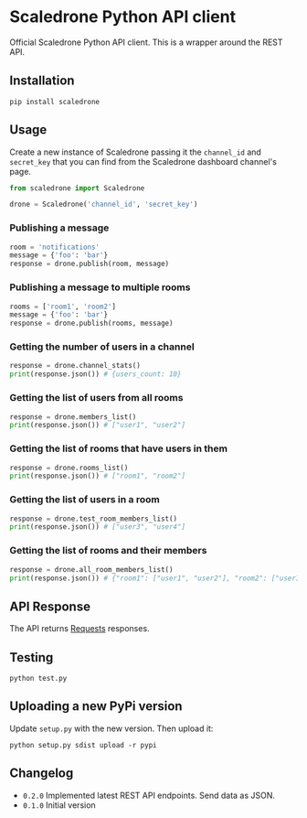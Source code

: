# Scaledrone Python API client

Official Scaledrone Python API client. This is a wrapper around the REST API.

## Installation

```
pip install scaledrone
```

## Usage

Create a new instance of Scaledrone passing it the `channel_id` and `secret_key` that you can find from the Scaledrone dashboard channel's page.
```python
from scaledrone import Scaledrone

drone = Scaledrone('channel_id', 'secret_key')
```

### Publishing a message
```python
room = 'notifications'
message = {'foo': 'bar'}
response = drone.publish(room, message)
```

### Publishing a message to multiple rooms
```python
rooms = ['room1', 'room2']
message = {'foo': 'bar'}
response = drone.publish(rooms, message)
```

### Getting the number of users in a channel
```python
response = drone.channel_stats()
print(response.json()) # {users_count: 10}
```

### Getting the list of users from all rooms
```python
response = drone.members_list()
print(response.json()) # ["user1", "user2"]
```

### Getting the list of rooms that have users in them
```python
response = drone.rooms_list()
print(response.json()) # ["room1", "room2"]
```

### Getting the list of users in a room
```python
response = drone.test_room_members_list()
print(response.json()) # ["user3", "user4"]
```

### Getting the list of rooms and their members
```python
response = drone.all_room_members_list()
print(response.json()) # {"room1": ["user1", "user2"], "room2": ["user1"]}
```

## API Response

The API returns [Requests](http://docs.python-requests.org/en/master/) responses.

## Testing

```
python test.py
```

## Uploading a new PyPi version

Update `setup.py` with the new version. Then upload it:

```
python setup.py sdist upload -r pypi
```

## Changelog

* `0.2.0` Implemented latest REST API endpoints. Send data as JSON.
* `0.1.0` Initial version
